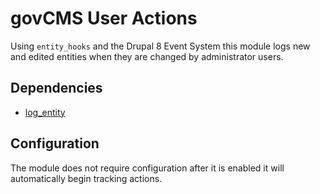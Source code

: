 # govCMS User Actions

Using `entity_hooks` and the Drupal 8 Event System this module logs new and edited entities when they are changed by administrator users.

## Dependencies

- [log_entity](https://drupal.org/projects/log_entity)

## Configuration

The module does not require configuration after it is enabled it will automatically begin tracking actions.
